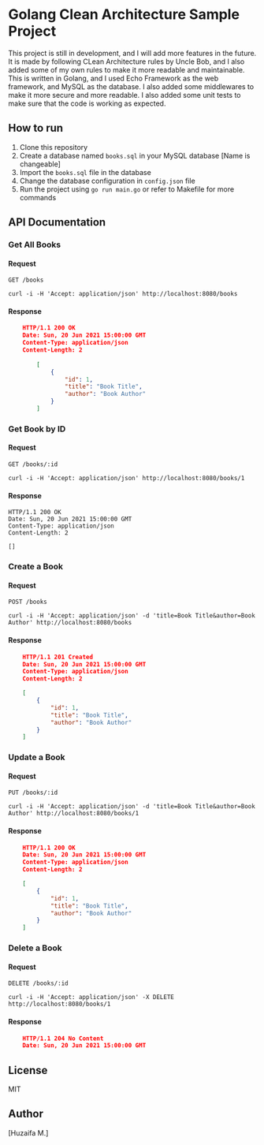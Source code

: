 # Golang Clean Architecture Sample Project

This project is still in development, and I will add more features in the future. It is made by following CLean Architecture rules by Uncle Bob, and I also added some of my own rules to make it more readable and maintainable. This is written in Golang, and I used Echo Framework as the web framework, and MySQL as the database. I also added some middlewares to make it more secure and more readable. I also added some unit tests to make sure that the code is working as expected.

## How to run

1. Clone this repository
2. Create a database named `books.sql` in your MySQL database [Name is changeable]
3. Import the `books.sql` file in the database
4. Change the database configuration in `config.json` file
5. Run the project using `go run main.go` or refer to Makefile for more commands

## API Documentation

### Get All Books

#### Request

`GET /books`

    curl -i -H 'Accept: application/json' http://localhost:8080/books

#### Response

```json
    HTTP/1.1 200 OK
    Date: Sun, 20 Jun 2021 15:00:00 GMT
    Content-Type: application/json
    Content-Length: 2
    
        [
            {
                "id": 1,
                "title": "Book Title",
                "author": "Book Author"
            }
        ]

```

### Get Book by ID

#### Request

`GET /books/:id`

    curl -i -H 'Accept: application/json' http://localhost:8080/books/1

#### Response

    HTTP/1.1 200 OK
    Date: Sun, 20 Jun 2021 15:00:00 GMT
    Content-Type: application/json
    Content-Length: 2

    []

### Create a Book

#### Request

`POST /books`

    curl -i -H 'Accept: application/json' -d 'title=Book Title&author=Book Author' http://localhost:8080/books

#### Response

```json
    HTTP/1.1 201 Created
    Date: Sun, 20 Jun 2021 15:00:00 GMT
    Content-Type: application/json
    Content-Length: 2

    [
        {
            "id": 1,
            "title": "Book Title",
            "author": "Book Author"
        }
    ]
```

### Update a Book

#### Request

`PUT /books/:id`

    curl -i -H 'Accept: application/json' -d 'title=Book Title&author=Book Author' http://localhost:8080/books/1

#### Response

```json
    HTTP/1.1 200 OK
    Date: Sun, 20 Jun 2021 15:00:00 GMT
    Content-Type: application/json
    Content-Length: 2

    [
        {
            "id": 1,
            "title": "Book Title",
            "author": "Book Author"
        }
    ]
```

### Delete a Book

#### Request

`DELETE /books/:id`

    curl -i -H 'Accept: application/json' -X DELETE http://localhost:8080/books/1

#### Response

```json
    HTTP/1.1 204 No Content
    Date: Sun, 20 Jun 2021 15:00:00 GMT
```

## License

MIT

## Author

[Huzaifa M.]